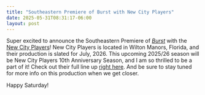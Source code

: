 ```yaml
---
title: "Southeastern Premiere of Burst with New City Players"
date: 2025-05-31T08:31:17-06:00
layout: post
---
```


Super excited to announce the Southeastern Premiere of [*Burst*](https://www.dramaticpublishing.com/browse/burst) with the [New City Players](https://newcityplayers.org/)! New City Players is located in Wilton Manors, Florida, and their production is slated for July, 2026. This upcoming 2025/26 season will be New City Players 10th Anniversary Season, and I am so thrilled to be a part of it! Check out their full line up [right here](https://newcityplayers.org/2025-26-season). And be sure to stay tuned for more info on this production when we get closer.

Happy Saturday!
